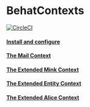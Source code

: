 # BehatContexts

[![CircleCI](https://circleci.com/gh/Troopers/BehatContexts.svg?style=shield)](https://circleci.com/gh/Troopers/BehatContexts)

#### [Install and configure](doc/configuration.md)

#### [The Mail Context](doc/context-mail.md)

#### [The Extended Mink Context](doc/context-extended-mink.md)

#### [The Extended Entity Context](doc/context-extended-entity.md)

#### [The Extended Alice Context](doc/context-extended-alice.md)

